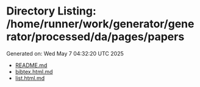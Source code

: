 # Directory Listing: /home/runner/work/generator/generator/processed/da/pages/papers
Generated on: Wed May  7 04:32:20 UTC 2025

- [README.md](README.md)
- [bibtex.html.md](bibtex.html.md)
- [list.html.md](list.html.md)
